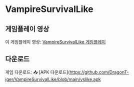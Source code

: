 # VampireSurvivalLike

## 게임플레이 영상
이 게임플레이 영상: [VampireSurvivalLike 게임플레이](https://github.com/DragonT-iger/VampireSurvivalLike/assets/87232690/afd083cb-2859-404c-be69-2531378b4982)

## 다운로드
게임 다운로드:
📥 [APK 다운로드](https://github.com/DragonT-iger/VampireSurvivalLike/blob/main/vslike.apk
